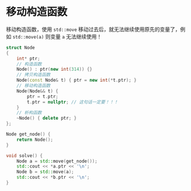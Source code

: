 # 移动构造函数

移动构造函数，使用 `std::move` 移动过去后，就无法继续使用原先的变量了，例如 `std::move(a)` 则变量 `a` 无法继续使用！

```c++
struct Node
{
	int* ptr;
	// 构造函数
	Node() : ptr(new int(314)) {} 
	// 拷贝构造函数
	Node(const Node& t) { ptr = new int(*t.ptr); }
	// 移动构造函数
	Node(Node&& t) {
		ptr = t.ptr; 
		t.ptr = nullptr; // 这句话一定要！！！
	}
	// 析构函数
	~Node() { delete ptr; }
};

Node get_node() {
	return Node();
}

void solve() {
	Node a = std::move(get_node());
	std::cout << *a.ptr << '\n';
	Node b = std::move(a);
	std::cout << *b.ptr << '\n';
}
```
